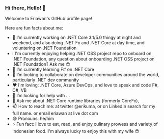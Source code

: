 ### Hi there, Hello! 👋

<!--
**eriawan/eriawan** is a ✨ _special_ ✨ repository because its `README.md` (this file) appears on your GitHub profile.

Here are some ideas to get you started:

- 🔭 I’m currently working on ...
- 🌱 I’m currently learning ...
- 👯 I’m looking to collaborate on ...
- 🤔 I’m looking for help with ...
- 💬 Ask me about ...
- 📫 How to reach me: ...
- 😄 Pronouns: ...
- ⚡ Fun fact: ...
-->

Welcome to Eriawan's GitHub profile page!

Here are fun facts about me:
- 🔭 I’m currently working on .NET Core 3.1/5.0 thingy at night and weekend, and also doing .NET Fx and .NET Core at day time, and voluntering on .NET Foundation
- ℹ I'm currently enjoying helping .NET OSS project repo to onboard on .NET Foundation, any question about onboarding .NET OSS project on .NET Foundation? Ask me 😊
- 🌱 I’m currently learning F# on .NET Core
- 👯 I’m looking to collaborate on developer communities around the world, particularly .NET dev community
- ❤ I'm loving: .NET Core, Azure DevOps, and love to speak and code F#, C#, VB
- 🤔 I’m looking for help with ...
- 💬 Ask me about .NET Core runtime libraries (formerly CoreFx), 
- 📫 How to reach me: at twitter @erikuma, or on LinkedIn search for my full name. or email eriawan at live dot com
- 😄 Pronouns: he/him
- ⚡ Fun fact: I love to eat, read, and enjoy culinary prowess and variety of Indonesian food. I'm always lucky to enjoy this with my wife 😍
